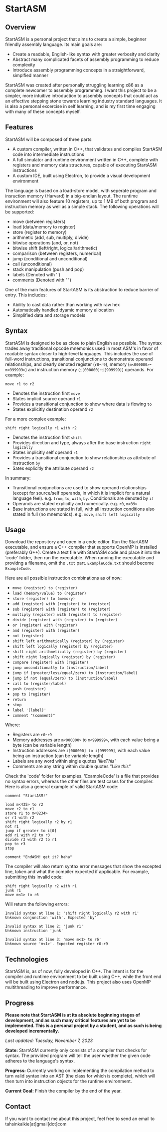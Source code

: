 # StartASM

## Overview
StartASM is a personal project that aims to create a simple, beginner friendly assembly language. Its main goals are:
- Create a readable, English-like syntax with greater verbosity and clarity
- Abstract many complicated facets of assembly programming to reduce complexity
- Introduce assembly programming concepts in a straightforward, simplfied manner

StartASM was created after personally struggling learning x86 as a complete newcomer to assembly programming. I want this project to be a simpler, more intuitive introduction to assembly concepts that could act as an effective stepping stone towards learning industry standard languages. It is also a personal excercise in self learning, and is my first time engaging with many of these concepts myself.


## Features
StartASM will be composed of three parts:
- A custom compiler, written in C++, that validates and compiles StartASM code into intermediate instructions
- A full simulator and runtime environment written in C++, complete with registers and memory data structures, capable of executing StartASM instructions
- A custom IDE, built using Electron, to provide a visual development environment

The language is based on a load-store model, with seperate program and insruction memory (Harvard) in a big-endian layout. The runtime environment will also feature 10 registers, up to 1 MB of both program and instruction memory as well as a simple stack. The following operations will be supported:
- move (between registers)
- load (data/memory to register)
- store (register to memory)
- arithmetic (add, sub, multiply, divide)
- bitwise operations (and, or, not)
- bitwise shift (left/right, logical/arithmetic)
- comparison (between registers, numerical)
- jump (conditional and unconditional)
- call (unconditional)
- stack manipulation (push and pop)
- labels (Denoted with '')
- comments (Denoted with "")

One of the main features of StartASM is its abstraction to reduce barrier of entry. This includes:
- Ability to cast data rather than working with raw hex
- Automatically handled dyamic memory allocation
- Simplified data and storage models


## Syntax
StartASM is designed to be as close to plain English as possible. The syntax trades away traditional opcode mnemonics used in most ASM's in favor of readable syntax closer to high-level languages. This includes the use of full-word instructions, transitional conjunctions to demonstrate operand relationships, and clearly denoted register (`r0`-`r9`), memory (`m<000000>`-`m<999999>`) and instruction memory (`i[000000]`-`i[999999]`) operands. For example:

`move r1 to r2`
- Denotes the instruction first `move`
- States implicit source operand `r1`
- Provides a transitional conjunction to show where data is flowing `to`
- States explicitly destination operand `r2`

For a more complex example:

`shift right logically r1 with r2`
- Denotes the instruction first `shift`
- Provides direction and type, always after the base instruction `right logically`
- States implicitly self operand `r1`
- Provides a transitional conjunction to show relationship as attribute of instruction `by`
- Sates explicitly the attribute operand `r2`

In summary:
- Transitional conjunctions are used to show operand relationships (except for source/self operands, in which it is implicit for a natural language feel). e.g. `from`, `to`, `with`, `by`. Conditionals are denoted by `if`
- Operands are stated explicitly and numerically. e.g. `r0`, `m<39>`
- Base instructions are stated in full, with all instruction conditions also stated in full (no mnemonics). e.g. `move`, `shift left logically`


## Usage
Download the repository and open in a code editor. Run the StartASM executable, and ensure a C++ compiler that supports OpenMP is installed (preferably G++). Create a text file with StartASM code and place it into the 'code' folder, then run the executable. When running the executable and providng a filename, omit the `.txt` part. `ExampleCode.txt` should become `ExampleCode`.

Here are all possible instruction combinations as of now:
- `move (register) to (register)`
- `load (memory/value) to (register)`
- `store (register) to (memory)`
- `add (register) with (register) to (register)`
- `sub (register) with (register) to (register)`
- `multiply (register) with (register) to (register)`
- `divide (register) with (register) to (register)`
- `or (register) with (register)`
- `and (register) with (register)`
- `not (register)`
- `shift left arithmetically (register) by (register)`
- `shift left logically (register) by (register)`
- `shift right arithmetically (register) by (register)`
- `shift right logically (register) by (register)`
- `compare (register) with (register)`
- `jump unconditionally to (instruction/label)`
- `jump if (greater/less/equal/zero) to (instruction/label)`
- `jump if not (equal/zero) to (instruction/label)`
- `call to (register/label)`
- `push (register)`
- `pop to (register)`
- `return`
- `stop`
- `label '(label)'`
- `comment "(comment)"`

Where: 
- Registers are `r0`-`r9`
- Memory addresses are `m<000000>` to `m<999999>`, with each value being a byte (can be variable length)
- Instruction addresses are `i[000000] to i[999999]`, with each value being an instruction (can be variable length)
- Labels are any word within single quotes *'likeThis'*
- Comments are any string within double quotes *"Like this"*

Check the 'code' folder for examples. 'ExampleCode' is a file that provides no syntax errors, whereas the other files are test cases for the compiler. Here is also a general example of valid StartASM code:

```
comment "StartASM!"

load m<435> to r2
move r2 to r1
store r1 to m<0234>
or r1 with r2
shift right logically r2 by r1
not r1
jump if greater to i[0]
add r1 with r2 to r3
divide r3 with r2 to r1
pop to r3
stop

comment "EndASM! get it? haha"
```
The compiler will also return syntax error messages that show the excepted line, token and what the compiler expected if applicable. For example, submitting this invalid code:
``` 
shift right logically r2 with r1
junk r1
move m<1> to r6
```

Will return the following errors:
```
Invalid syntax at line 1: 'shift right logically r2 with r1'
Unknown conjunction 'with'. Expected 'by'

Invalid syntax at line 2: 'junk r1'
Unknown instruction 'junk'

Invalid syntax at line 3: 'move m<1> to r6'
Unknown source 'm<1>'. Expected register r0-r9
```

## Technologies
StartASM is, as of now, fully developed in C++. The intent is for the compiler and runtime environment to be built using C++, while the front end will be built using Electron and node.js. This project also uses OpenMP multithreading to improve performance.

## Progress
**Please note that StartASM is at its absolute beginning stages of development, and as such many critical features are yet to be implemented. This is a personal project by a student, and as such is being developed incrementally.**

*Last updated: Tuesday, November 7, 2023*

**State:** StartASM currently only consists of a compiler that checks for syntax. The provided program will tell the user whether the given code adheres to the language's syntax. 

**Progress:** Currently working on implementing the compilation method to turn valid syntax into an AST (the class for which is complete), which will then turn into instruction objects for the runtime environment.

**Current Goal:** Finish the compiler by the end of the year.

## Contact
If you want to contact me about this project, feel free to send an email to tahsinkalkie[at]gmail[dot]com